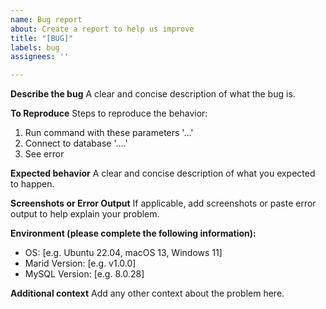 ```yaml
---
name: Bug report
about: Create a report to help us improve
title: "[BUG]"
labels: bug
assignees: ''

---
```


**Describe the bug**
A clear and concise description of what the bug is.

**To Reproduce**
Steps to reproduce the behavior:
1. Run command with these parameters '...'
2. Connect to database '....'
3. See error

**Expected behavior**
A clear and concise description of what you expected to happen.

**Screenshots or Error Output**
If applicable, add screenshots or paste error output to help explain your problem.

**Environment (please complete the following information):**
 - OS: [e.g. Ubuntu 22.04, macOS 13, Windows 11]
 - Marid Version: [e.g. v1.0.0]
 - MySQL Version: [e.g. 8.0.28]

**Additional context**
Add any other context about the problem here.

